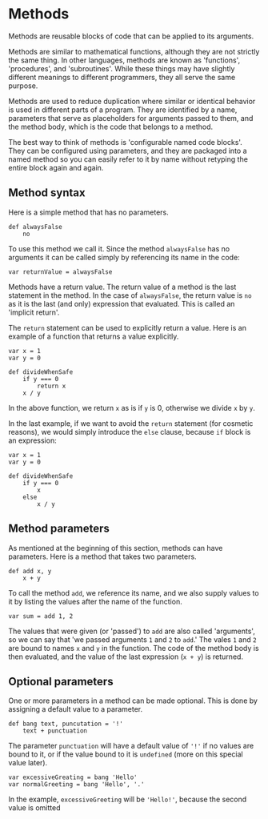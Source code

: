 # Methods

Methods are reusable blocks of code that can be applied to its arguments.

Methods are similar to mathematical functions, although they are not strictly
the same thing. In other languages, methods are known as 'functions',
'procedures', and 'subroutines'. While these things may have slightly
different meanings to different programmers, they all serve the same purpose.

Methods are used to reduce duplication where similar or identical behavior is
used in different parts of a program. They are identified by a name,
parameters that serve as placeholders for arguments passed to them, and the 
method body, which is the code that belongs to a method.

The best way to think of methods is 'configurable named code blocks'. They
can be configured using parameters, and they are packaged into a named method
so you can easily refer to it by name without retyping the entire block again
and again.

## Method syntax

Here is a simple method that has no parameters.

```imba
def alwaysFalse
    no
```

To use this method we call it. Since the method `alwaysFalse` has no arguments
it can be called simply by referencing its name in the code:

```imba
var returnValue = alwaysFalse
```

Methods have a return value. The return value of a method is the last
statement in the method. In the case of `alwaysFalse`, the return value is
`no` as it is the last (and only) expression that evaluated. This is called
an 'implicit return'.

The `return` statement can be used to explicitly return a value. Here is an
example of a function that returns a value explicitly.

```imba
var x = 1
var y = 0

def divideWhenSafe
    if y === 0
        return x
    x / y
```

In the above function, we return `x` as is if `y` is 0, otherwise we divide
`x` by `y`.

In the last example, if we want to avoid the `return` statement (for cosmetic
reasons), we would simply introduce the `else` clause, because `if` block is 
an expression:

```imba
var x = 1
var y = 0

def divideWhenSafe
    if y === 0
        x
    else
        x / y
```

## Method parameters

As mentioned at the beginning of this section, methods can have parameters.
Here is a method that takes two parameters.

```imba
def add x, y
    x + y
```

To call the method `add`, we reference its name, and we also supply values to 
it by listing the values after the name of the function.

```imba
var sum = add 1, 2
```

The values that were given (or 'passed') to `add` are also called
'arguments', so we can say that 'we passed arguments `1` and `2` to `add`.'
The vales `1` and `2` are bound to names `x` and `y` in the function. The
code of the method body is then evaluated, and the value of the last
expression (`x + y`) is returned.

## Optional parameters

One or more parameters in a method can be made optional. This is done by 
assigning a default value to a parameter.

```imba
def bang text, puncutation = '!'
    text + punctuation
```

The parameter `punctuation` will have a default value of `'!'` if no values are
bound to it, or if the value bound to it is `undefined` (more on this special
value later).

```imba
var excessiveGreating = bang 'Hello'
var normalGreeting = bang 'Hello', '.'
```

In the example, `excessiveGreeting` will be `'Hello!'`, because the second 
value is omitted 
